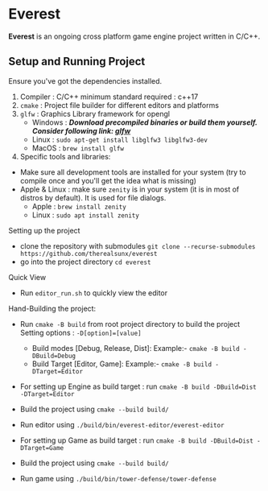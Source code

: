 # Everest

__Everest__ is an ongoing cross platform game engine project written in C/C++.


## Setup and Running Project


Ensure you've got the dependencies installed.
1. Compiler : C/C++ minimum standard required : c++17
2. `cmake`  : Project file builder for different editors and platforms
3. `glfw`   : Graphics Library framework for opengl
    - Windows : ___Download precompiled binaries or build them yourself. Consider following link: [glfw](https://www.glfw.org/download)___
    - Linux : `sudo apt-get install libglfw3 libglfw3-dev`
    - MacOS : `brew install glfw`
4. Specific tools and libraries:
  - Make sure all development tools are installed for your system (try to compile once and you'll get the idea what is missing)
  - Apple & Linux : make sure `zenity` is in your system (it is in most of distros by default). It is used for file dialogs.
    - Apple : `brew install zenity`
    - Linux : `sudo apt install zenity`

Setting up the project
- clone the repository with submodules `git clone --recurse-submodules https://github.com/therealsunx/everest`
- go into the project directory `cd everest`

Quick View
- Run `editor_run.sh` to quickly view the editor

Hand-Building the project:
- Run `cmake -B build` from root project directory to build the project
    Setting options : `-D[option]=[value]`
    - Build modes [Debug, Release, Dist]: Example:- `cmake -B build -DBuild=Debug`
    - Build Target [Editor, Game]: Example:-  `cmake -B build -DTarget=Editor`

- For setting up Engine as build target : run `cmake -B build -DBuild=Dist -DTarget=Editor`
- Build the project using `cmake --build build/`
- Run editor using `./build/bin/everest-editor/everest-editor`

- For setting up Game as build target   : run `cmake -B build -DBuild=Dist -DTarget=Game`
- Build the project using `cmake --build build/`
- Run game using `./build/bin/tower-defense/tower-defense`


